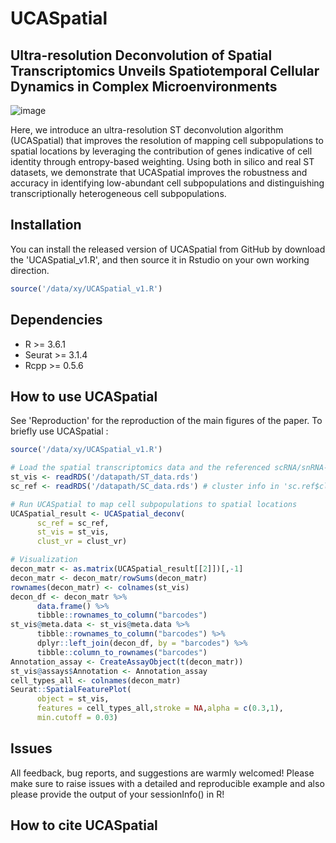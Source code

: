 # UCASpatial
## Ultra-resolution Deconvolution of Spatial Transcriptomics Unveils Spatiotemporal Cellular Dynamics in Complex Microenvironments
![image](https://github.com/BIGHanLab/UCASpatial/assets/167292686/96adbd00-41cd-49ee-a0d8-2e0fc52d33ba)

Here, we introduce an ultra-resolution ST deconvolution algorithm (UCASpatial) that improves the resolution of mapping cell subpopulations to spatial locations by leveraging the contribution of genes indicative of cell identity through entropy-based weighting. Using both in silico and real ST datasets, we demonstrate that UCASpatial improves the robustness and accuracy in identifying low-abundant cell subpopulations and distinguishing transcriptionally heterogeneous cell subpopulations. 

## Installation
You can install the released version of UCASpatial from GitHub by download the 'UCASpatial_v1.R', and then source it in Rstudio on your own working direction.
```R
source('/data/xy/UCASpatial_v1.R')
```
## Dependencies
* R >= 3.6.1
* Seurat >= 3.1.4
* Rcpp >= 0.5.6
## How to use UCASpatial
See 'Reproduction' for the reproduction of the main figures of the paper.
To briefly use UCASpatial :
```R
source('/data/xy/UCASpatial_v1.R')

# Load the spatial transcriptomics data and the referenced scRNA/snRNA-seq data
st_vis <- readRDS('/datapath/ST_data.rds')
sc_ref <- readRDS('/datapath/SC_data.rds') # cluster info in 'sc.ref$clust_vr'

# Run UCASpatial to map cell subpopulations to spatial locations
UCASpatial_result <- UCASpatial_deconv(
      sc_ref = sc_ref,
      st_vis = st_vis,
      clust_vr = clust_vr)

# Visualization
decon_matr <- as.matrix(UCASpatial_result[[2]])[,-1]
decon_matr <- decon_matr/rowSums(decon_matr)
rownames(decon_matr) <- colnames(st_vis)
decon_df <- decon_matr %>%
      data.frame() %>%
      tibble::rownames_to_column("barcodes")
st_vis@meta.data <- st_vis@meta.data %>%
      tibble::rownames_to_column("barcodes") %>%
      dplyr::left_join(decon_df, by = "barcodes") %>%
      tibble::column_to_rownames("barcodes")
Annotation_assay <- CreateAssayObject(t(decon_matr))
st_vis@assays$Annotation <- Annotation_assay
cell_types_all <- colnames(decon_matr)
Seurat::SpatialFeaturePlot(
      object = st_vis,
      features = cell_types_all,stroke = NA,alpha = c(0.3,1),
      min.cutoff = 0.03)
```

## Issues
All feedback, bug reports, and suggestions are warmly welcomed! Please make sure to raise issues with a detailed and reproducible example and also please provide the output of your sessionInfo() in R!

## How to cite UCASpatial





